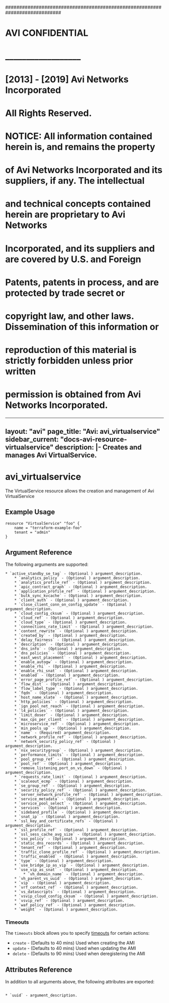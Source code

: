 
############################################################################
#
# AVI CONFIDENTIAL
# __________________
#
# [2013] - [2019] Avi Networks Incorporated
# All Rights Reserved.
#
# NOTICE: All information contained herein is, and remains the property
# of Avi Networks Incorporated and its suppliers, if any. The intellectual
# and technical concepts contained herein are proprietary to Avi Networks
# Incorporated, and its suppliers and are covered by U.S. and Foreign
# Patents, patents in process, and are protected by trade secret or
# copyright law, and other laws. Dissemination of this information or
# reproduction of this material is strictly forbidden unless prior written
# permission is obtained from Avi Networks Incorporated.
###

---
layout: "avi"
page_title: "Avi: avi_virtualservice"
sidebar_current: "docs-avi-resource-virtualservice"
description: |-
  Creates and manages Avi VirtualService.
---

# avi_virtualservice

The VirtualService resource allows the creation and management of Avi VirtualService

## Example Usage

```hcl
resource "VirtualService" "foo" {
    name = "terraform-example-foo"
    tenant = "admin"
}
```

## Argument Reference

The following arguments are supported:

    * `active_standby_se_tag` - (Optional ) argument_description.
        * `analytics_policy` - (Optional ) argument_description.
        * `analytics_profile_ref` - (Optional ) argument_description.
        * `apic_contract_graph` - (Optional ) argument_description.
        * `application_profile_ref` - (Optional ) argument_description.
        * `bulk_sync_kvcache` - (Optional ) argument_description.
        * `client_auth` - (Optional ) argument_description.
        * `close_client_conn_on_config_update` - (Optional ) argument_description.
        * `cloud_config_cksum` - (Optional ) argument_description.
        * `cloud_ref` - (Optional ) argument_description.
        * `cloud_type` - (Optional ) argument_description.
        * `connections_rate_limit` - (Optional ) argument_description.
        * `content_rewrite` - (Optional ) argument_description.
        * `created_by` - (Optional ) argument_description.
        * `delay_fairness` - (Optional ) argument_description.
        * `description` - (Optional ) argument_description.
        * `dns_info` - (Optional ) argument_description.
        * `dns_policies` - (Optional ) argument_description.
        * `east_west_placement` - (Optional ) argument_description.
        * `enable_autogw` - (Optional ) argument_description.
        * `enable_rhi` - (Optional ) argument_description.
        * `enable_rhi_snat` - (Optional ) argument_description.
        * `enabled` - (Optional ) argument_description.
        * `error_page_profile_ref` - (Optional ) argument_description.
        * `flow_dist` - (Optional ) argument_description.
        * `flow_label_type` - (Optional ) argument_description.
        * `fqdn` - (Optional ) argument_description.
        * `host_name_xlate` - (Optional ) argument_description.
        * `http_policies` - (Optional ) argument_description.
        * `ign_pool_net_reach` - (Optional ) argument_description.
        * `l4_policies` - (Optional ) argument_description.
        * `limit_doser` - (Optional ) argument_description.
        * `max_cps_per_client` - (Optional ) argument_description.
        * `microservice_ref` - (Optional ) argument_description.
        * `min_pools_up` - (Optional ) argument_description.
        * `name` - (Required) argument_description.
        * `network_profile_ref` - (Optional ) argument_description.
        * `network_security_policy_ref` - (Optional ) argument_description.
        * `nsx_securitygroup` - (Optional ) argument_description.
        * `performance_limits` - (Optional ) argument_description.
        * `pool_group_ref` - (Optional ) argument_description.
        * `pool_ref` - (Optional ) argument_description.
        * `remove_listening_port_on_vs_down` - (Optional ) argument_description.
        * `requests_rate_limit` - (Optional ) argument_description.
        * `scaleout_ecmp` - (Optional ) argument_description.
        * `se_group_ref` - (Optional ) argument_description.
        * `security_policy_ref` - (Optional ) argument_description.
        * `server_network_profile_ref` - (Optional ) argument_description.
        * `service_metadata` - (Optional ) argument_description.
        * `service_pool_select` - (Optional ) argument_description.
        * `services` - (Optional ) argument_description.
        * `sideband_profile` - (Optional ) argument_description.
        * `snat_ip` - (Optional ) argument_description.
        * `ssl_key_and_certificate_refs` - (Optional ) argument_description.
        * `ssl_profile_ref` - (Optional ) argument_description.
        * `ssl_sess_cache_avg_size` - (Optional ) argument_description.
        * `sso_policy` - (Optional ) argument_description.
        * `static_dns_records` - (Optional ) argument_description.
        * `tenant_ref` - (Optional ) argument_description.
        * `traffic_clone_profile_ref` - (Optional ) argument_description.
        * `traffic_enabled` - (Optional ) argument_description.
        * `type` - (Optional ) argument_description.
        * `use_bridge_ip_as_vip` - (Optional ) argument_description.
        * `use_vip_as_snat` - (Optional ) argument_description.
            * `vh_domain_name` - (Optional ) argument_description.
        * `vh_parent_vs_uuid` - (Optional ) argument_description.
        * `vip` - (Optional ) argument_description.
        * `vrf_context_ref` - (Optional ) argument_description.
        * `vs_datascripts` - (Optional ) argument_description.
        * `vsvip_cloud_config_cksum` - (Optional ) argument_description.
        * `vsvip_ref` - (Optional ) argument_description.
        * `waf_policy_ref` - (Optional ) argument_description.
        * `weight` - (Optional ) argument_description.
    
### Timeouts

The `timeouts` block allows you to specify [timeouts](https://www.terraform.io/docs/configuration/resources.html#timeouts) for certain actions:

* `create` - (Defaults to 40 mins) Used when creating the AMI
* `update` - (Defaults to 40 mins) Used when updating the AMI
* `delete` - (Defaults to 90 mins) Used when deregistering the AMI

## Attributes Reference

In addition to all arguments above, the following attributes are exported:

                                                                                                                                                                                                                                                                    * `uuid` - argument_description.
                                        

